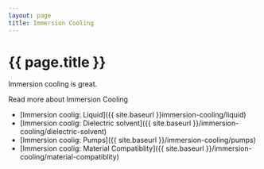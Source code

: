 ```yaml
---
layout: page
title: Immersion Cooling
---
```

# {{ page.title }}

Immersion cooling is great.

Read more about Immersion Cooling

* [Immersion coolig: Liquid]({{ site.baseurl }}immersion-cooling/liquid)
* [Immersion coolig: Dielectric solvent]({{ site.baseurl }}/immersion-cooling/dielectric-solvent)
* [Immersion coolig: Pumps]({{ site.baseurl }}/immersion-cooling/pumps)
* [Immersion coolig: Material Compatiblity]({{ site.baseurl }}/immersion-cooling/material-compatiblity)
